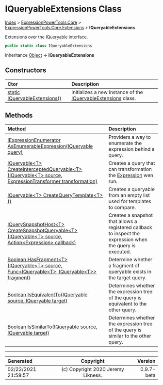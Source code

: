 ﻿# IQueryableExtensions Class

[Index](../index.md) > [ExpressionPowerTools.Core](ExpressionPowerTools.Core.a.md) > [ExpressionPowerTools.Core.Extensions](ExpressionPowerTools.Core.Extensions.n.md) > **IQueryableExtensions**

Extensions over the [IQueryable](https://docs.microsoft.com/dotnet/api/system.linq.iqueryable) interface.

```csharp
public static class IQueryableExtensions
```

Inheritance [Object](https://docs.microsoft.com/dotnet/api/system.object) → **IQueryableExtensions**

## Constructors

| Ctor | Description |
| :-- | :-- |
| [static IQueryableExtensions()](ExpressionPowerTools.Core.Extensions.IQueryableExtensions.ctor.md#static-iqueryableextensions) | Initializes a new instance of the [IQueryableExtensions](ExpressionPowerTools.Core.Extensions.IQueryableExtensions.cs.md) class. |
## Methods

| Method | Description |
| :-- | :-- |
| [IExpressionEnumerator AsEnumerableExpression(IQueryable query)](ExpressionPowerTools.Core.Extensions.IQueryableExtensions.AsEnumerableExpression.m.md) | Providers a way to enumerate the expression behind a query. |
| [IQueryable&lt;T> CreateInterceptedQueryable&lt;T>(IQueryable&lt;T> source, ExpressionTransformer transformation)](ExpressionPowerTools.Core.Extensions.IQueryableExtensions.CreateInterceptedQueryable.m.md) | Creates a query that can transformation the [Expression](https://docs.microsoft.com/dotnet/api/system.linq.expressions.expression) wen run. |
| [IQueryable&lt;T> CreateQueryTemplate&lt;T>()](ExpressionPowerTools.Core.Extensions.IQueryableExtensions.CreateQueryTemplate.m.md) | Creates a queryable from an empty list used for templates to compare. |
| [IQuerySnapshotHost&lt;T> CreateSnapshotQueryable&lt;T>(IQueryable&lt;T> source, Action&lt;Expression> callback)](ExpressionPowerTools.Core.Extensions.IQueryableExtensions.CreateSnapshotQueryable.m.md) | Creates a snapshot that allows a registered callback to            inspect the expression when the query is executed. |
| [Boolean HasFragment&lt;T>(IQueryable&lt;T> source, Func&lt;IQueryable&lt;T>, IQueryable&lt;T>> fragment)](ExpressionPowerTools.Core.Extensions.IQueryableExtensions.HasFragment.m.md) | Determine whether a fragment of queryable exists in the            target query. |
| [Boolean IsEquivalentTo(IQueryable source, IQueryable target)](ExpressionPowerTools.Core.Extensions.IQueryableExtensions.IsEquivalentTo.m.md) | Determines whether the expression tree of the query is equivalent to the other query. |
| [Boolean IsSimilarTo(IQueryable source, IQueryable target)](ExpressionPowerTools.Core.Extensions.IQueryableExtensions.IsSimilarTo.m.md) | Determines whether the expression tree of the query is similar to the other query. |

---

| Generated | Copyright | Version |
| :-- | :-: | --: |
| 02/22/2021 21:59:57 | (c) Copyright 2020 Jeremy Likness. | 0.9.7-beta |
